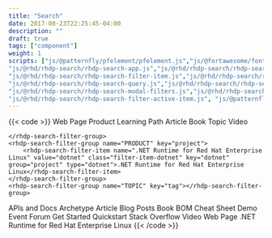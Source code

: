 ```yaml
---
title: "Search"
date: 2017-08-23T22:25:45-04:00
description: ""
draft: true
tags: ["component"]
weight: 1
scripts: ["js/@patternfly/pfelement/pfelement.js","js/@fortawesome/fontawesome-svg-core/index.es.js","js/@fortawesome/pro-solid-svg-icons/index.es.js",
"js/@rhd/rhdp-search/rhdp-search-app.js","js/@rhd/rhdp-search/rhdp-search-box.js","js/@rhd/rhdp-search/rhdp-search-filter-group.js",
"js/@rhd/rhdp-search/rhdp-search-filter-item.js","js/@rhd/rhdp-search/rhdp-search-filters.js","js/@rhd/rhdp-search/rhdp-search-onebox.js",
"js/@rhd/rhdp-search/rhdp-search-query.js","js/@rhd/rhdp-search/rhdp-search-result-count.js","js/@rhd/rhdp-search/rhdp-search-result.js","js/@rhd/rhdp-search/rhdp-search-results.js", "js/@rhd/rhdp-search/rhdp-search-sort-page.js","js/@rhd/rhdp-search/rhdp-search-url.js",
"js/@rhd/rhdp-search/rhdp-search-modal-filters.js","js/@rhd/rhdp-search/rhdp-search-active-filters.js",
"js/@rhd/rhdp-search/rhdp-search-filter-active-item.js", "js/@patternfly/pfe-datetime/pfe-datetime.min.js"]
---
```


{{< code >}}<rhdp-search-app url="https://dcp2.jboss.org/v2/rest/search/developer_materials">
<rhdp-search-box slot="query"></rhdp-search-box>
<rhdp-search-filters title="Filter By" slot="filters">
    <rhdp-search-filter-group name="CONTENT TYPE" key="type">
        <rhdp-search-filter-item group="type" key="webpage" value="webpage" type="webpage" name="Web Page">Web Page</rhdp-search-filter-item>
        <rhdp-search-filter-item group="type" key="product" value="product" type="product" name="Product">Product</rhdp-search-filter-item>
        <rhdp-search-filter-item group="type" key="learning_path" value="learning_path" type="learning_path" name="Learning Path">Learning Path</rhdp-search-filter-item>
        <rhdp-search-filter-item group="type" key="article" value="article" type="article" name="Article">Article</rhdp-search-filter-item>
        <rhdp-search-filter-item group="type" key="book" value="book" type="book" name="Book">Book</rhdp-search-filter-item>
        <rhdp-search-filter-item group="type" key="topic" value="topic" type="topic" name="Topic">Topic</rhdp-search-filter-item>
        <rhdp-search-filter-item group="type" key="video" value="video" type="video" name="Video">Video</rhdp-search-filter-item><!-- <rhdp-search-filter-item group="type" key="apidocs" value="apidocs" type="rht_website,rht_apidocs" name="APIs and Docs">APIs and Docs</rhdp-search-filter-item>
        <rhdp-search-filter-item group="type" key="archetype" value="jbossdeveloper_archetype" type="jbossdeveloper_archetype" name="Archetype">Archetype</rhdp-search-filter-item>
        <rhdp-search-filter-item group="type" key="article" value="article,solution" type="rht_knowledgebase_article,rht_knowledgebase_solution" name="Article">Article</rhdp-search-filter-item>
        <rhdp-search-filter-item group="type" key="blogpost" value="blogpost" type="jbossorg_blog" name="Blog Posts">Blog Posts</rhdp-search-filter-item>
        <rhdp-search-filter-item group="type" key="book" value="jbossdeveloper_book" type="jbossdeveloper_book" name="Book">Book</rhdp-search-filter-item>
        <rhdp-search-filter-item slot="secondary" group="type" key="bom" value="jbossdeveloper_bom" type="jbossdeveloper_bom" name="BOM">BOM</rhdp-search-filter-item>
        <rhdp-search-filter-item slot="secondary" group="type" key="cheatsheet" value="cheatsheet" type="jbossdeveloper_cheatsheet" name="Cheat Sheet">Cheat Sheet</rhdp-search-filter-item>
        <rhdp-search-filter-item slot="secondary" group="type" key="demo" value="demo" type="jbossdeveloper_demo" name="Demo">Demo</rhdp-search-filter-item>
        <rhdp-search-filter-item slot="secondary" group="type" key="event" value="jbossdeveloper_event" type="jbossdeveloper_event" name="Event">Event</rhdp-search-filter-item>
        <rhdp-search-filter-item slot="secondary" group="type" key="forum" value="jbossorg_sbs_forum" type="jbossorg_sbs_forum" name="Forum">Forum</rhdp-search-filter-item>
        <rhdp-search-filter-item slot="secondary" group="type" key="get-started" value="jbossdeveloper_example" type="jbossdeveloper_example" name="Get Started">Get Started</rhdp-search-filter-item>
        <rhdp-search-filter-item slot="secondary" group="type" key="quickstart" value="quickstart" type="jbossdeveloper_quickstart" name="Quickstart">Quickstart</rhdp-search-filter-item>
        <rhdp-search-filter-item slot="secondary" group="type" key="stackoverflow" value="stackoverflow_question" type="stackoverflow_question" name="Stack Overflow">Stack Overflow</rhdp-search-filter-item>
        <rhdp-search-filter-item slot="secondary" group="type" key="video" value="video" type="jbossdeveloper_vimeo,jbossdeveloper_youtube" name="Video">Video</rhdp-search-filter-item> -->
        
    </rhdp-search-filter-group>
    <rhdp-search-filter-group name="PRODUCT" key="project">
        <rhdp-search-filter-item name=".NET Runtime for Red Hat Enterprise Linux" value="dotnet" class="filter-item-dotnet" key="dotnet" group="project" type="dotnet">.NET Runtime for Red Hat Enterprise Linux</rhdp-search-filter-item>
    </rhdp-search-filter-group>
    <rhdp-search-filter-group name="TOPIC" key="tag"></rhdp-search-filter-group>
</rhdp-search-filters>
<rhdp-search-active-filters title="Active Filters:">
    <rhdp-search-filter-active-item group="type" key="apidocs" value="rht_website,rht_apidocs" type="apidocs" name="APIs and Docs">APIs and Docs</rhdp-search-filter-active-item>
    <rhdp-search-filter-active-item group="type" key="archetype" value="jbossdeveloper_archetype" type="jbossdeveloper_archetype" name="Archetype">Archetype</rhdp-search-filter-active-item>
    <rhdp-search-filter-active-item group="type" key="article" value="article,solution" type="rht_knowledgebase_article,rht_knowledgebase_solution" name="Article">Article</rhdp-search-filter-active-item>
    <rhdp-search-filter-active-item group="type" key="blogpost" value="blogpost" type="jbossorg_blog" name="Blog Posts">Blog Posts</rhdp-search-filter-active-item>
    <rhdp-search-filter-active-item group="type" key="book" value="jbossdeveloper_book" type="jbossdeveloper_book" name="Book">Book</rhdp-search-filter-active-item>
    <rhdp-search-filter-active-item slot="secondary" group="type" key="bom" value="jbossdeveloper_bom" type="jbossdeveloper_bom" name="BOM">BOM</rhdp-search-filter-active-item>
    <rhdp-search-filter-active-item slot="secondary" group="type" key="cheatsheet" value="cheatsheet" type="jbossdeveloper_cheatsheet" name="Cheat Sheet">Cheat Sheet</rhdp-search-filter-active-item>
    <rhdp-search-filter-active-item slot="secondary" group="type" key="demo" value="demo" type="jbossdeveloper_demo" name="Demo">Demo</rhdp-search-filter-active-item>
    <rhdp-search-filter-active-item slot="secondary" group="type" key="event" value="jbossdeveloper_event" type="jbossdeveloper_event" name="Event">Event</rhdp-search-filter-active-item>
    <rhdp-search-filter-active-item slot="secondary" group="type" key="forum" value="jbossorg_sbs_forum" type="jbossorg_sbs_forum" name="Forum">Forum</rhdp-search-filter-active-item>
    <rhdp-search-filter-active-item slot="secondary" group="type" key="get-started" value="jbossdeveloper_example" type="jbossdeveloper_example" name="Get Started">Get Started</rhdp-search-filter-active-item>
    <rhdp-search-filter-active-item slot="secondary" group="type" key="quickstart" value="quickstart" type="jbossdeveloper_quickstart" name="Quickstart">Quickstart</rhdp-search-filter-active-item>
    <rhdp-search-filter-active-item slot="secondary" group="type" key="stackoverflow" value="stackoverflow_question" type="stackoverflow_question" name="Stack Overflow">Stack Overflow</rhdp-search-filter-active-item>
    <rhdp-search-filter-active-item slot="secondary" group="type" key="video" value="video" type="jbossdeveloper_vimeo,jbossdeveloper_youtube" name="Video">Video</rhdp-search-filter-active-item>
    <rhdp-search-filter-active-item slot="secondary" group="type" key="webpage" value="webpage" type="rht_website" name="Web Page">Web Page</rhdp-search-filter-active-item>
    <rhdp-search-filter-active-item name=".NET Runtime for Red Hat Enterprise Linux" value="dotnet" class="filter-item-dotnet" key="dotnet" group="project" type="dotnet">.NET Runtime for Red Hat Enterprise Linux</rhdp-search-filter-active-item>
</rhdp-search-active-filters>
<rhdp-search-result-count></rhdp-search-result-count>
<rhdp-search-sort-page></rhdp-search-sort-page>
<rhdp-search-onebox url="../../json/onebox.json"></rhdp-search-onebox>
<rhdp-search-results></rhdp-search-results>
<rhdp-search-query url="https://api.developers.stage.redhat.com/search/"></rhdp-search-query>
</rhdp-search-app>
<a href="#top" id="scroll-to-top"></a>{{< /code >}}
